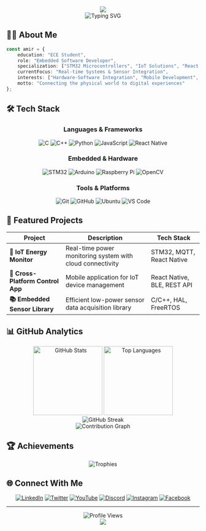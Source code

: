<div align="center">
  <img src="https://capsule-render.vercel.app/api?type=waving&color=gradient&customColorList=12,15,20&height=200&section=header&text=Amir%20Philip&fontSize=80&fontAlignY=35&desc=Embedded%20Software%20%7C%20React%20Native%20Developer&descAlignY=55&descSize=20" />
</div>

<div align="center">
  <img src="https://readme-typing-svg.herokuapp.com?font=Fira+Code&weight=500&size=22&pause=1000&color=58A6FF&center=true&vCenter=true&random=false&width=600&lines=Building+Intelligent+Embedded+Systems;Creating+Cross-Platform+Mobile+Apps;Bridging+Hardware+and+Software" alt="Typing SVG" />
</div>

## 👨‍💻 About Me

```typescript
const amir = {
    education: "ECE Student",
    role: "Embedded Software Developer",
    specialization: ["STM32 Microcontrollers", "IoT Solutions", "React Native"],
    currentFocus: "Real-time Systems & Sensor Integration",
    interests: ["Hardware-Software Integration", "Mobile Development", "Open Source"],
    motto: "Connecting the physical world to digital experiences"
};
```

## 🛠️ Tech Stack

<div align="center">

### Languages & Frameworks
![C](https://img.shields.io/badge/C-00599C?style=for-the-badge&logo=c&logoColor=white)
![C++](https://img.shields.io/badge/C++-00599C?style=for-the-badge&logo=cplusplus&logoColor=white)
![Python](https://img.shields.io/badge/Python-3776AB?style=for-the-badge&logo=python&logoColor=white)
![JavaScript](https://img.shields.io/badge/JavaScript-F7DF1E?style=for-the-badge&logo=javascript&logoColor=black)
![React Native](https://img.shields.io/badge/React_Native-20232A?style=for-the-badge&logo=react&logoColor=61DAFB)

### Embedded & Hardware
![STM32](https://img.shields.io/badge/STM32-03234B?style=for-the-badge&logo=stmicroelectronics&logoColor=white)
![Arduino](https://img.shields.io/badge/Arduino-00979D?style=for-the-badge&logo=arduino&logoColor=white)
![Raspberry Pi](https://img.shields.io/badge/Raspberry_Pi-A22846?style=for-the-badge&logo=raspberry-pi&logoColor=white)
![OpenCV](https://img.shields.io/badge/OpenCV-5C3EE8?style=for-the-badge&logo=opencv&logoColor=white)

### Tools & Platforms
![Git](https://img.shields.io/badge/Git-F05032?style=for-the-badge&logo=git&logoColor=white)
![GitHub](https://img.shields.io/badge/GitHub-181717?style=for-the-badge&logo=github&logoColor=white)
![Ubuntu](https://img.shields.io/badge/Ubuntu-E95420?style=for-the-badge&logo=ubuntu&logoColor=white)
![VS Code](https://img.shields.io/badge/VS_Code-007ACC?style=for-the-badge&logo=visual-studio-code&logoColor=white)

</div>

## 🚀 Featured Projects

<div align="center">

| Project | Description | Tech Stack |
|---------|-------------|------------|
| **🔌 IoT Energy Monitor** | Real-time power monitoring system with cloud connectivity | STM32, MQTT, React Native |
| **📱 Cross-Platform Control App** | Mobile application for IoT device management | React Native, BLE, REST API |
| **📚 Embedded Sensor Library** | Efficient low-power sensor data acquisition library | C/C++, HAL, FreeRTOS |

</div>

## 📊 GitHub Analytics

<div align="center">
  <img height="180em" src="https://github-readme-stats.vercel.app/api?username=amirphiladam2&show_icons=true&theme=tokyonight&include_all_commits=true&count_private=true&hide_border=true&bg_color=0D1117" alt="GitHub Stats" />
  <img height="180em" src="https://github-readme-stats.vercel.app/api/top-langs/?username=amirphiladam2&layout=compact&theme=tokyonight&hide_border=true&bg_color=0D1117&langs_count=8" alt="Top Languages" />
</div>

<div align="center">
  <img src="https://github-readme-streak-stats.herokuapp.com/?user=amirphiladam2&theme=tokyonight&hide_border=true&background=0D1117&ring=58A6FF&fire=58A6FF&currStreakLabel=58A6FF" alt="GitHub Streak" />
</div>

<div align="center">
  <img src="https://github-readme-activity-graph.vercel.app/graph?username=amirphiladam2&theme=tokyo-night&hide_border=true&bg_color=0D1117&color=58A6FF&line=58A6FF&point=FFFFFF" alt="Contribution Graph" />
</div>

## 🏆 Achievements

<div align="center">
  <img src="https://github-profile-trophy.vercel.app/?username=amirphiladam2&theme=tokyonight&no-frame=true&no-bg=true&row=1&column=7&margin-w=15" alt="Trophies" />
</div>

## 🌐 Connect With Me

<div align="center">
  
[![LinkedIn](https://img.shields.io/badge/LinkedIn-0077B5?style=for-the-badge&logo=linkedin&logoColor=white)](https://www.linkedin.com/in/amir-philip-29872524b)
[![Twitter](https://img.shields.io/badge/Twitter-1DA1F2?style=for-the-badge&logo=twitter&logoColor=white)](https://x.com/amirphiladam)
[![YouTube](https://img.shields.io/badge/YouTube-FF0000?style=for-the-badge&logo=youtube&logoColor=white)](https://www.youtube.com/@tackleeng904)
[![Discord](https://img.shields.io/badge/Discord-7289DA?style=for-the-badge&logo=discord&logoColor=white)](https://discord.com/channels/@amirphiladam)
[![Instagram](https://img.shields.io/badge/Instagram-E4405F?style=for-the-badge&logo=instagram&logoColor=white)](https://www.instagram.com/amirp_2808)
[![Facebook](https://img.shields.io/badge/Facebook-1877F2?style=for-the-badge&logo=facebook&logoColor=white)](https://www.facebook.com/amirphiladam)

</div>

---

<div align="center">
  <img src="https://komarev.com/ghpvc/?username=amirphiladam2&color=58A6FF&style=for-the-badge&label=Profile+Views" alt="Profile Views" />
</div>

<div align="center">
  <img src="https://capsule-render.vercel.app/api?type=waving&color=gradient&customColorList=12,15,20&height=120&section=footer" />
</div>
